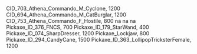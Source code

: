 CID_703_Athena_Commando_M_Cyclone, 1200
CID_694_Athena_Commando_M_CatBurglar, 1200
CID_753_Athena_Commando_F_Hostile, 800
na
na
na
Pickaxe_ID_376_FNCS, 700
Pickaxe_ID_179_StarWand, 400
Pickaxe_ID_074_SharpDresser, 1200
Pickaxe_Lockjaw, 800
Pickaxe_ID_294_CandyCane, 1500
Pickaxe_ID_363_LollipopTricksterFemale, 1200
